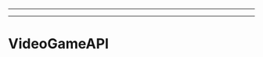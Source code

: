 ------------
--------------------------------------------------------------------------------------------------
# VideoGameAPI
